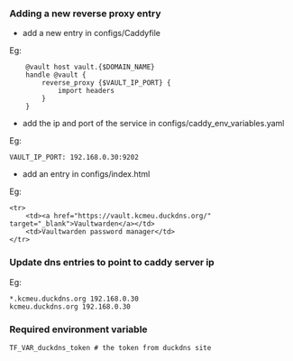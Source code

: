 ### Adding a new reverse proxy entry 
* add a new entry in configs/Caddyfile

Eg:
```
	@vault host vault.{$DOMAIN_NAME}
	handle @vault {
		reverse_proxy {$VAULT_IP_PORT} {
			import headers
		}
	}
```
* add the ip and port of the service in configs/caddy_env_variables.yaml

Eg:
```
VAULT_IP_PORT: 192.168.0.30:9202
```

* add an entry in configs/index.html

Eg:
```
<tr>
    <td><a href="https://vault.kcmeu.duckdns.org/" target="_blank">Vaultwarden</a></td>
    <td>Vaultwarden password manager</td>
</tr>
```

### Update dns entries to point to caddy server ip
Eg:
```
*.kcmeu.duckdns.org 192.168.0.30
kcmeu.duckdns.org 192.168.0.30
```

### Required environment variable 
```
TF_VAR_duckdns_token # the token from duckdns site
```